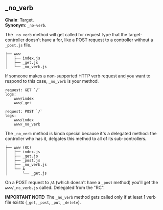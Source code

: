 _no_verb
--------
**Chain**: Target.  
**Synonym**: `_no-verb`.

The `_no_verb` method will get called for request type that the target-controller doesn't have a <verb> for, like a POST request to a controller without a `_post.js` file.

```
├── www
│   ├── index.js
│   ├── _get.js
│   └── _no_verb.js
```

If someone makes a non-supported HTTP verb request and you want to respond to this case, `_no_verb` is your method.
```
request: GET `/`
logs:
	www/index
	www/_get

request: POST `/`
logs:
	www/index
	www/_no_verb
```

The `_no_verb` method is kinda special because it's a delegated method: the controller who has it, delgates this method to all of its sub-controllers.
```
├── www (RC)
│   ├── index.js
│   ├── _get.js
│   ├── _post.js
│   ├── _no_verb.js
│   └── A
│       └── _get.js
```
On a POST request to `/A` (which doesn't have a `_post` method) you'll get the `www/_no_verb.js` called. Delegated from the "RC".

**IMPORTANT NOTE:** The `_no_verb` method gets called only if at least 1 verb file exists (`_get`, `_post`, `_put`, `_delete`).
